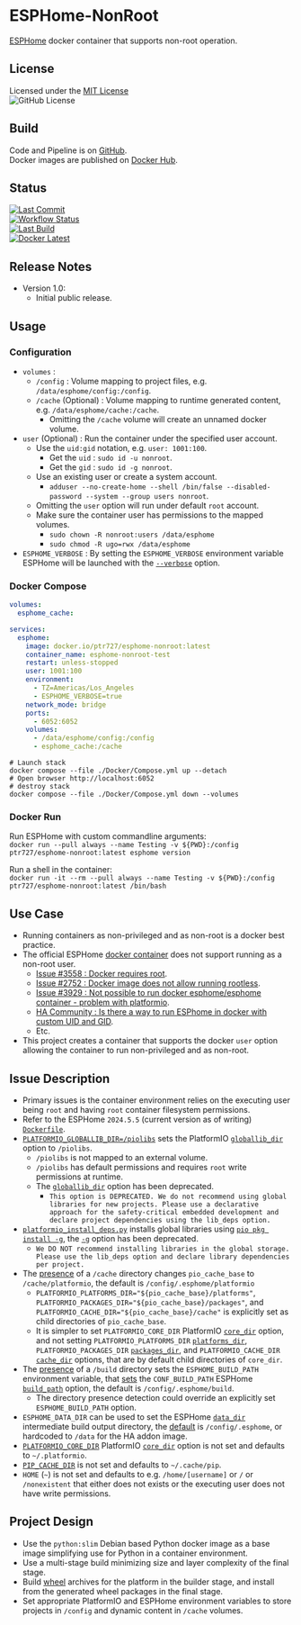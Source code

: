 # ESPHome-NonRoot

[ESPHome][esphome-link] docker container that supports non-root operation.

## License

Licensed under the [MIT License][license-link]  
![GitHub License][license-shield]

## Build

Code and Pipeline is on [GitHub][github-link].  
Docker images are published on [Docker Hub][docker-link].

## Status

[![Last Commit][last-commit-shield]][commit-link]  
[![Workflow Status][workflow-status-shield]][actions-link]  
[![Last Build][last-build-shield]][actions-link]  
[![Docker Latest][docker-latest-version-shield]][docker-link]

## Release Notes

- Version 1.0:
  - Initial public release.

## Usage

### Configuration

- `volumes` :
  - `/config` : Volume mapping to project files, e.g. `/data/esphome/config:/config`.
  - `/cache` (Optional) : Volume mapping to runtime generated content, e.g. `/data/esphome/cache:/cache`.
    - Omitting the `/cache` volume will create an unnamed docker volume.
- `user` (Optional) : Run the container under the specified user account.
  - Use the `uid:gid` notation, e.g. `user: 1001:100`.
    - Get the `uid` : `sudo id -u nonroot`.
    - Get the `gid` : `sudo id -g nonroot`.
  - Use an existing user or create a system account.
    - `adduser --no-create-home --shell /bin/false --disabled-password --system --group users nonroot`.
  - Omitting the `user` option will run under default `root` account.
  - Make sure the container user has permissions to the mapped volumes.
    - `sudo chown -R nonroot:users /data/esphome`
    - `sudo chmod -R ugo=rwx /data/esphome`
- `ESPHOME_VERBOSE` : By setting the `ESPHOME_VERBOSE` environment variable ESPHome will be launched with the [`--verbose`](https://esphome.io/guides/cli.html#cmdoption-v-verbose) option.

### Docker Compose

```yaml
volumes:
  esphome_cache:

services:
  esphome:
    image: docker.io/ptr727/esphome-nonroot:latest
    container_name: esphome-nonroot-test
    restart: unless-stopped
    user: 1001:100
    environment:
      - TZ=Americas/Los_Angeles
      - ESPHOME_VERBOSE=true
    network_mode: bridge
    ports:
      - 6052:6052
    volumes:
      - /data/esphome/config:/config
      - esphome_cache:/cache
```

```console
# Launch stack
docker compose --file ./Docker/Compose.yml up --detach
# Open browser http://localhost:6052
# destroy stack
docker compose --file ./Docker/Compose.yml down --volumes
```

### Docker Run

Run ESPHome with custom commandline arguments:  
`docker run --pull always --name Testing -v ${PWD}:/config ptr727/esphome-nonroot:latest esphome version`

Run a shell in the container:  
`docker run -it --rm --pull always --name Testing -v ${PWD}:/config ptr727/esphome-nonroot:latest /bin/bash`

## Use Case

- Running containers as non-privileged and as non-root is a docker best practice.
- The official ESPHome [docker container][esphome-docker-link] does not support running as a non-root user.
  - [Issue #3558 : Docker requires root](https://github.com/esphome/issues/issues/3558).
  - [Issue #2752 : Docker image does not allow running rootless](https://github.com/esphome/issues/issues/2752).
  - [Issue #3929 : Not possible to run docker esphome/esphome container - problem with platformio](https://github.com/esphome/issues/issues/3929).
  - [HA Community : Is there a way to run ESPhome in docker with custom UID and GID](https://community.home-assistant.io/t/is-there-a-way-to-run-esphome-in-docker-with-custom-uid-and-gid/668256).
  - Etc.
- This project creates a container that supports the docker `user` option allowing the container to run non-privileged and as non-root.

## Issue Description

- Primary issues is the container environment relies on the executing user being `root` and having `root` container filesystem permissions.
- Refer to the ESPHome `2024.5.5` (current version as of writing) [`Dockerfile`](https://github.com/esphome/esphome/blob/2024.5.5/docker/Dockerfile).
- [`PLATFORMIO_GLOBALLIB_DIR=/piolibs`](https://github.com/esphome/esphome/blob/2024.5.5/docker/Dockerfile#L67) sets the PlatformIO [`globallib_dir`](https://docs.platformio.org/en/latest/envvars.html#envvar-PLATFORMIO_GLOBALLIB_DIR) option to `/piolibs`.
  - `/piolibs` is not mapped to an external volume.
  - `/piolibs` has default permissions and requires `root` write permissions at runtime.
  - The [`globallib_dir`](https://docs.platformio.org/en/latest/projectconf/sections/platformio/options/directory/globallib_dir.html#projectconf-pio-globallib-dir) option has been deprecated.
    - `This option is DEPRECATED. We do not recommend using global libraries for new projects. Please use a declarative approach for the safety-critical embedded development and declare project dependencies using the lib_deps option.`
- [`platformio_install_deps.py`](https://github.com/esphome/esphome/blob/2024.5.5/docker/Dockerfile#L101) installs global libraries using [`pio pkg install -g`](https://github.com/esphome/esphome/blob/2024.5.5/script/platformio_install_deps.py#L58), the [`-g`](https://docs.platformio.org/en/stable/core/userguide/pkg/cmd_install.html#cmdoption-pio-pkg-install-g) option has been deprecated.
  - `We DO NOT recommend installing libraries in the global storage. Please use the lib_deps option and declare library dependencies per project.`
- The [presence](https://github.com/esphome/esphome/blob/2024.5.5/docker/docker_entrypoint.sh#L6) of a `/cache` directory changes `pio_cache_base` to `/cache/platformio`, the default is `/config/.esphome/platformio`
  - `PLATFORMIO_PLATFORMS_DIR="${pio_cache_base}/platforms"`, `PLATFORMIO_PACKAGES_DIR="${pio_cache_base}/packages"`, and `PLATFORMIO_CACHE_DIR="${pio_cache_base}/cache"` is explicitly set as child directories of `pio_cache_base`.
  - It is simpler to set `PLATFORMIO_CORE_DIR` PlatformIO [`core_dir`](https://docs.platformio.org/en/latest/envvars.html#envvar-PLATFORMIO_CORE_DIR) option, and not setting `PLATFORMIO_PLATFORMS_DIR` [`platforms_dir`](https://docs.platformio.org/en/latest/projectconf/sections/platformio/options/directory/platforms_dir.html#projectconf-pio-platforms-dir), `PLATFORMIO_PACKAGES_DIR` [`packages_dir`](https://docs.platformio.org/en/latest/projectconf/sections/platformio/options/directory/packages_dir.html#projectconf-pio-packages-dir), and `PLATFORMIO_CACHE_DIR` [`cache_dir`](https://docs.platformio.org/en/latest/projectconf/sections/platformio/options/directory/cache_dir.html#projectconf-pio-cache-dir) options, that are by default child directories of `core_dir`.
- The [presence](https://github.com/esphome/esphome/blob/2024.5.5/docker/docker_entrypoint.sh#L26) of a `/build` directory sets the `ESPHOME_BUILD_PATH` environment variable, that [sets](https://github.com/esphome/esphome/blob/2024.5.5/esphome/core/config.py#L204) the `CONF_BUILD_PATH` ESPHome [`build_path`](https://esphome.io/components/esphome.html) option, the default is `/config/.esphome/build`.
  - The directory presence detection could override an explicitly set `ESPHOME_BUILD_PATH` option.
- `ESPHOME_DATA_DIR` can be used to set the ESPHome [`data_dir`](https://github.com/esphome/esphome/blob/2024.5.5/esphome/core/__init__.py#L595) intermediate build output directory, the [default](https://github.com/esphome/esphome/blob/2024.5.5/esphome/core/__init__.py#L599) is `/config/.esphome`, or hardcoded to `/data` for the HA addon image.
- [`PLATFORMIO_CORE_DIR`](https://docs.platformio.org/en/latest/envvars.html#envvar-PLATFORMIO_CORE_DIR) PlatformIO [`core_dir`](https://docs.platformio.org/en/latest/projectconf/sections/platformio/options/directory/core_dir.html#projectconf-pio-core-dir) option is not set and defaults to `~/.platformio`.
- [`PIP_CACHE_DIR`](https://pip.pypa.io/en/stable/topics/caching/#pip-cache-dir) is not set and defaults to `~/.cache/pip`.
- `HOME` (`~`) is not set and defaults to e.g. `/home/[username]` or `/` or `/nonexistent` that either does not exists or the executing user does not have write permissions.

## Project Design

- Use the `python:slim` Debian based Python docker image as a base image simplifying use for Python in a container environment.
- Use a multi-stage build minimizing size and layer complexity of the final stage.
- Build [wheel](https://pip.pypa.io/en/stable/cli/pip_wheel/) archives for the platform in the builder stage, and install from the generated wheel packages in the final stage.
- Set appropriate PlatformIO and ESPHome environment variables to store projects in `/config` and dynamic content in `/cache` volumes.

[actions-link]: https://github.com/ptr727/ESPHome-NonRoot/actions
[commit-link]: https://github.com/ptr727/ESPHome-NonRoot/commits/main
[docker-latest-version-shield]: https://img.shields.io/docker/v/ptr727/esphome-nonroot/latest?label=Docker%20Latest&logo=docker
[docker-link]: https://hub.docker.com/r/ptr727/esphome-nonroot
[workflow-status-shield]: https://img.shields.io/github/actions/workflow/status/ptr727/ESPHome-NonRoot/BuildDockerPush.yml?logo=github&label=Workflow%20Status
[github-link]: https://github.com/ptr727/ESPHome-NonRoot
[last-build-shield]: https://byob.yarr.is/ptr727/ESPHome-NonRoot/lastbuild
[last-commit-shield]: https://img.shields.io/github/last-commit/ptr727/ESPHome-NonRoot?logo=github&label=Last%20Commit
[license-link]: ./LICENSE
[license-shield]: https://img.shields.io/github/license/ptr727/ESPHome-NonRoot?label=License
[esphome-link]: https://esphome.io
[esphome-docker-link]: https://hub.docker.com/r/esphome/esphome
